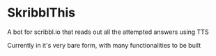 # SkribblThis
A bot for scribbl.io that reads out all the attempted answers using TTS

Currently in it's very bare form, with many functionalities to be built
